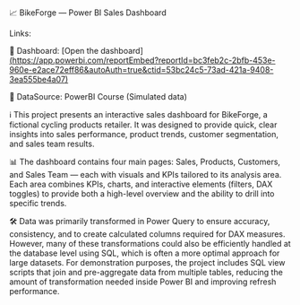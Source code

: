 📈 BikeForge — Power BI Sales Dashboard

Links:

🔗 Dashboard: [Open the dashboard][(https://app.powerbi.com/reportEmbed?reportId=bc3feb2c-2bfb-453e-960e-e2ace72eff86&autoAuth=true&ctid=53bc24c5-73ad-421a-9408-3ea555be4a07)](https://app.powerbi.com/view?r=eyJrIjoiYjE5OGEzMzgtZjhmMi00YWJmLTk4ZTItYWM4NTBmMWFmYTFlIiwidCI6ImMyODMzOWI1LWJjMjMtNDdjNC1iZDQyLTZhYzE0NjRjM2Y3MCJ9)

📂 DataSource: PowerBI Course (Simulated data)


ℹ This project presents an interactive sales dashboard for BikeForge, a fictional cycling products retailer. It was designed to provide quick, clear insights into sales performance, product trends, customer segmentation, and sales team results.

📊 The dashboard contains four main pages: Sales, Products, Customers, and Sales Team — each with visuals and KPIs tailored to its analysis area. Each area combines KPIs, charts, and interactive elements (filters, DAX toggles) to provide both a high-level overview and the ability to drill into specific trends.

🛠️ Data was primarily transformed in Power Query to ensure accuracy, consistency, and to create calculated columns required for DAX measures.
However, many of these transformations could also be efficiently handled at the database level using SQL, which is often a more optimal approach for large datasets.
For demonstration purposes, the project includes SQL view scripts that join and pre-aggregate data from multiple tables, reducing the amount of transformation needed inside Power BI and improving refresh performance.



